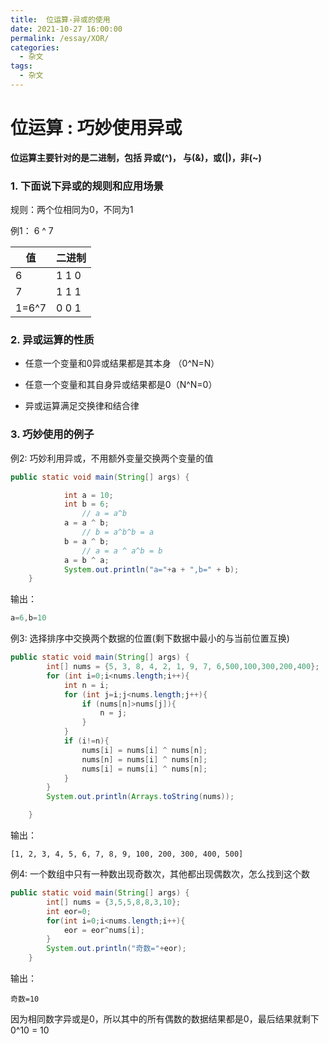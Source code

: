 ```yaml
---
title:  位运算-异或的使用
date: 2021-10-27 16:00:00
permalink: /essay/XOR/
categories:
  - 杂文
tags:
  - 杂文
---
```

# 位运算 : 巧妙使用异或



**位运算主要针对的是二进制，包括 异或(^)， 与(&)，或(|)，非(~)**

### 1. 下面说下异或的规则和应用场景

规则：两个位相同为0，不同为1

例1：  6 ^ 7

| 值    | 二进制     |
| ----- | ---------- |
| 6     | 1   1    0 |
| 7     | 1   1    1 |
| 1=6^7 | 0   0    1 |



###  2. 异或运算的性质

* 任意一个变量和0异或结果都是其本身 （0^N=N）
* 任意一个变量和其自身异或结果都是0（N^N=0）

* 异或运算满足交换律和结合律



### 3. 巧妙使用的例子

例2: 巧妙利用异或，不用额外变量交换两个变量的值

```java
public static void main(String[] args) {

            int a = 10;
            int b = 6;
                // a = a^b
            a = a ^ b;
                // b = a^b^b = a
            b = a ^ b;
                // a = a ^ a^b = b
            a = b ^ a;
            System.out.println("a="+a + ",b=" + b);  
    }
```

输出：

```java
a=6,b=10
```



例3: 选择排序中交换两个数据的位置(剩下数据中最小的与当前位置互换)

```java
public static void main(String[] args) {
        int[] nums = {5, 3, 8, 4, 2, 1, 9, 7, 6,500,100,300,200,400};
        for (int i=0;i<nums.length;i++){
            int n = i;
            for (int j=i;j<nums.length;j++){
                if (nums[n]>nums[j]){
                    n = j;
                }
            }
            if (i!=n){
                nums[i] = nums[i] ^ nums[n];
                nums[n] = nums[i] ^ nums[n];
                nums[i] = nums[i] ^ nums[n];
            }
        }
        System.out.println(Arrays.toString(nums));

    }
```

输出：

```
[1, 2, 3, 4, 5, 6, 7, 8, 9, 100, 200, 300, 400, 500]
```



例4:  一个数组中只有一种数出现奇数次，其他都出现偶数次，怎么找到这个数

```java
public static void main(String[] args) {
        int[] nums = {3,5,5,8,8,3,10};
        int eor=0;
        for(int i=0;i<nums.length;i++){
            eor = eor^nums[i];
        }
        System.out.println("奇数="+eor);
    }
```

输出：

```
奇数=10
```

因为相同数字异或是0，所以其中的所有偶数的数据结果都是0，最后结果就剩下 0^10 = 10

